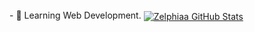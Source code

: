 
<br />
- 🌱 Learning Web Development.
<a href="https://github.com/Zelphiaa">
  <img align="center" src="https://github-readme-stats.anuraghazra1.vercel.app/api?username=Zelphiaa&show_icons=true&include_all_commits=true&theme=vision-friendly-dark&count_private=true" alt="Zelphiaa GitHub Stats" />

</a>
<br />
<br />
<br />

